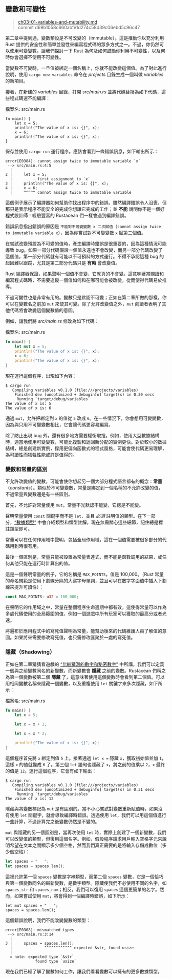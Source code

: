 ## 變數和可變性

> [ch03-01-variables-and-mutability.md](https://github.com/rust-lang/book/blob/master/src/ch03-01-variables-and-mutability.md)
> <br>
> commit d69b1058c660abfe1d274c58d39c06ebd5c96c47

第二章中提到過，變數預設是不可改變的（immutable）。這是推動你以充分利用 Rust 提供的安全性和簡單並發性來編寫程式碼的眾多方式之一。不過，你仍然可以使用可變變數。讓我們探討一下 Rust 為何及如何鼓勵你利用不可變性，以及何時你會選擇不使用不可變性。

當變數不可變時，一旦值被綁定一個名稱上，你就不能改變這個值。為了對此進行說明，使用 `cargo new variables` 命令在 *projects* 目錄生成一個叫做 *variables* 的新項目。

接著，在新建的 *variables* 目錄，打開 *src/main.rs* 並將代碼替換為如下代碼，這些程式碼還不能編譯：

<span class="filename">檔案名: src/main.rs</span>

```rust,ignore,does_not_compile
fn main() {
    let x = 5;
    println!("The value of x is: {}", x);
    x = 6;
    println!("The value of x is: {}", x);
}
```

保存並使用 `cargo run` 運行程序。應該會看到一條錯誤訊息，如下輸出所示：

```text
error[E0384]: cannot assign twice to immutable variable `x`
 --> src/main.rs:4:5
  |
2 |     let x = 5;
  |         - first assignment to `x`
3 |     println!("The value of x is: {}", x);
4 |     x = 6;
  |     ^^^^^ cannot assign twice to immutable variable
```

這個例子展示了編譯器如何幫助你找出程序中的錯誤。雖然編譯錯誤令人沮喪，但那只是表示程序不能安全的完成你想讓它完成的工作；並 **不能** 說明你不是一個好程式設計師！經驗豐富的 Rustacean 們一樣會遇到編譯錯誤。

錯誤訊息指出錯誤的原因是 `不能對不可變變數 x 二次賦值`（`cannot assign twice to immutable variable x`），因為你嘗試對不可變變數 `x` 賦第二個值。

在嘗試改變預設為不可變的值時，產生編譯時錯誤是很重要的，因為這種情況可能導致 bug。如果一部分代碼假設一個值永遠也不會改變，而另一部分代碼改變了這個值，第一部分代碼就有可能以不可預料的方式運行。不得不承認這種 bug 的起因難以跟蹤，尤其是第二部分代碼只是 **有時** 會改變值。

Rust 編譯器保證，如果聲明一個值不會變，它就真的不會變。這意味著當閱讀和編寫程式碼時，不需要追蹤一個值如何和在哪可能會被改變，從而使得代碼易於推導。

不過可變性也是非常有用的。變數只是默認不可變；正如在第二章所做的那樣，你可以在變數名之前加 `mut` 來使其可變。除了允許改變值之外，`mut` 向讀者表明了其他代碼將會改變這個變數值的意圖。

例如，讓我們將 *src/main.rs* 修改為如下代碼：

<span class="filename">檔案名: src/main.rs</span>

```rust
fn main() {
    let mut x = 5;
    println!("The value of x is: {}", x);
    x = 6;
    println!("The value of x is: {}", x);
}
```

現在運行這個程序，出現如下內容：

```text
$ cargo run
   Compiling variables v0.1.0 (file:///projects/variables)
    Finished dev [unoptimized + debuginfo] target(s) in 0.30 secs
     Running `target/debug/variables`
The value of x is: 5
The value of x is: 6
```

通過 `mut`，允許把綁定到 `x` 的值從 `5` 改成 `6`。在一些情況下，你會想用可變變數，因為與只用不可變變數相比，它會讓代碼更容易編寫。

除了防止出現 bug 外，還有很多地方需要權衡取捨。例如，使用大型數據結構時，適當地使用可變變數，可能比複製和返回新分配的實例更快。對於較小的數據結構，總是創建新實例，採用更偏向函數式的程式風格，可能會使代碼更易理解，為可讀性而犧牲性能或許是值得的。

### 變數和常量的區別

不允許改變值的變數，可能會使你想起另一個大部分程式語言都有的概念：**常量**（*constants*）。類似於不可變變數，常量是綁定到一個名稱的不允許改變的值，不過常量與變數還是有一些區別。

首先，不允許對常量使用 `mut`。常量不光默認不能變，它總是不能變。

聲明常量使用 `const` 關鍵字而不是 `let`，並且 *必須* 註明值的類型。在下一部分，[“數據類型”][data-types] 中會介紹類型和類型註解，現在無需關心這些細節，記住總是標註類型即可。

常量可以在任何作用域中聲明，包括全局作用域，這在一個值需要被很多部分的代碼用到時很有用。

最後一個區別是，常量只能被設置為常量表達式，而不能是函數調用的結果，或任何其他只能在運行時計算出的值。

這是一個聲明常量的例子，它的名稱是 `MAX_POINTS`，值是 100,000。（Rust 常量的命名規範是使用下劃線分隔的大寫字母單詞，並且可以在數字字面值中插入下劃線來提升可讀性）：

```rust
const MAX_POINTS: u32 = 100_000;
```

在聲明它的作用域之中，常量在整個程序生命週期中都有效，這使得常量可以作為多處代碼使用的全局範圍的值，例如一個遊戲中所有玩家可以獲取的最高分或者光速。

將遍布於應用程式中的寫死值聲明為常量，能幫助後來的代碼維護人員了解值的意圖。如果將來需要修改寫死值，也只需修改匯聚於一處的寫死值。

### 隱藏（Shadowing）

正如在第二章猜猜看遊戲的 [“比較猜測的數字和秘密數字”][comparing-the-guess-to-the-secret-number] 中所講，我們可以定義一個與之前變數同名的新變數，而新變數會 **隱藏** 之前的變數。Rustacean 們稱之為第一個變數被第二個 **隱藏** 了，這意味著使用這個變數時會看到第二個值。可以用相同變數名稱來隱藏一個變數，以及重複使用 `let` 關鍵字來多次隱藏，如下所示：

<span class="filename">檔案名: src/main.rs</span>

```rust
fn main() {
    let x = 5;

    let x = x + 1;

    let x = x * 2;

    println!("The value of x is: {}", x);
}
```

這個程序首先將 `x` 綁定到值 `5` 上。接著通過 `let x =` 隱藏 `x`，獲取初始值並加 `1`，這樣 `x` 的值就變成 `6` 了。第三個 `let` 語句也隱藏了 `x`，將之前的值乘以 `2`，`x` 最終的值是 `12`。運行這個程序，它會有如下輸出：

```text
$ cargo run
   Compiling variables v0.1.0 (file:///projects/variables)
    Finished dev [unoptimized + debuginfo] target(s) in 0.31 secs
     Running `target/debug/variables`
The value of x is: 12
```

隱藏與將變數標記為 `mut` 是有區別的。當不小心嘗試對變數重新賦值時，如果沒有使用 `let` 關鍵字，就會導致編譯時錯誤。透過使用 `let`，我們可以用這個值進行一些計算，不過計算完之後變數仍然是不變的。

`mut` 與隱藏的另一個區別是，當再次使用 `let` 時，實際上創建了一個新變數，我們可以改變值的類型，但復用這個名字。例如，假設程序請求用戶輸入空格字元來說明希望在文本之間顯示多少個空格，然而我們真正需要的是將輸入存儲成數位（多少個空格）：

```rust
let spaces = "   ";
let spaces = spaces.len();
```

這裡允許第一個 `spaces` 變數是字串類型，而第二個 `spaces` 變數，它是一個恰巧與第一個變數同名的嶄新變數，是數字類型。隱藏使我們不必使用不同的名字，如 `spaces_str` 和 `spaces_num`；相反，我們可以復用 `spaces` 這個更簡單的名字。然而，如果嘗試使用 `mut`，將會得到一個編譯時錯誤，如下所示：

```rust,ignore,does_not_compile
let mut spaces = "   ";
spaces = spaces.len();
```

這個錯誤說明，我們不能改變變數的類型：

```text
error[E0308]: mismatched types
 --> src/main.rs:3:14
  |
3 |     spaces = spaces.len();
  |              ^^^^^^^^^^^^ expected &str, found usize
  |
  = note: expected type `&str`
             found type `usize`
```

現在我們已經了解了變數如何工作，讓我們看看變數可以擁有的更多數據類型。

[comparing-the-guess-to-the-secret-number]:ch02-00-guessing-game-tutorial.html#comparing-the-guess-to-the-secret-number
[data-types]: ch03-02-data-types.html#data-types
